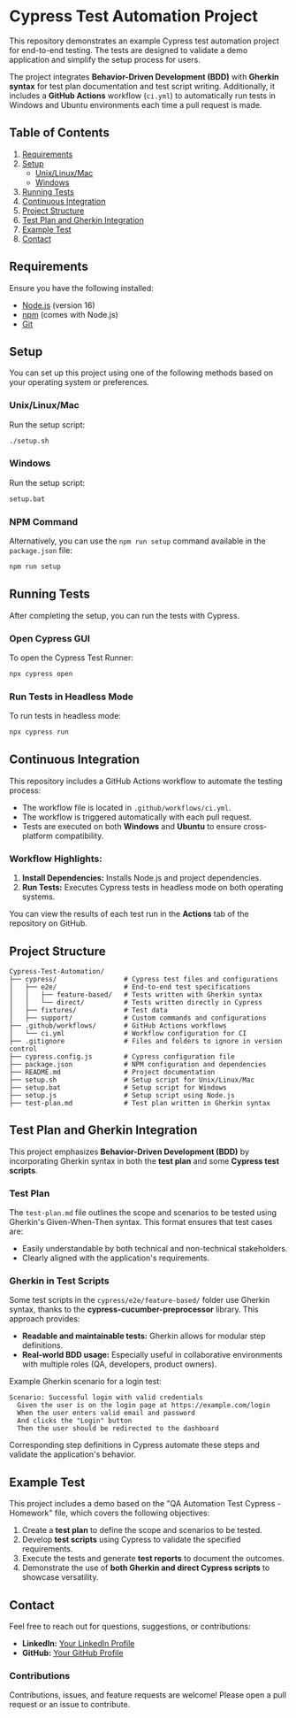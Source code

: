 # Cypress Test Automation Project

This repository demonstrates an example Cypress test automation project for end-to-end testing. The tests are designed to validate a demo application and simplify the setup process for users. 

The project integrates **Behavior-Driven Development (BDD)** with **Gherkin syntax** for test plan documentation and test script writing. Additionally, it includes a **GitHub Actions** workflow (`ci.yml`) to automatically run tests in Windows and Ubuntu environments each time a pull request is made.

## Table of Contents

1. [Requirements](#requirements)
2. [Setup](#setup)
    - [Unix/Linux/Mac](#unixlinuxmac)
    - [Windows](#windows)
3. [Running Tests](#running-tests)
4. [Continuous Integration](#continuous-integration)
5. [Project Structure](#project-structure)
6. [Test Plan and Gherkin Integration](#test-plan-and-gherkin-integration)
7. [Example Test](#example-test)
8. [Contact](#contact)

## Requirements

Ensure you have the following installed:

- [Node.js](https://nodejs.org/) (version 16)
- [npm](https://www.npmjs.com/) (comes with Node.js)
- [Git](https://git-scm.com/)

## Setup

You can set up this project using one of the following methods based on your operating system or preferences.

### Unix/Linux/Mac

Run the setup script:
```bash
./setup.sh
```

### Windows

Run the setup script:
```bash
setup.bat
```

### NPM Command

Alternatively, you can use the `npm run setup` command available in the `package.json` file:
```bash
npm run setup
```

## Running Tests

After completing the setup, you can run the tests with Cypress.

### Open Cypress GUI

To open the Cypress Test Runner:
```bash
npx cypress open
```

### Run Tests in Headless Mode

To run tests in headless mode:
```bash
npx cypress run
```

## Continuous Integration

This repository includes a GitHub Actions workflow to automate the testing process:

- The workflow file is located in `.github/workflows/ci.yml`.
- The workflow is triggered automatically with each pull request.
- Tests are executed on both **Windows** and **Ubuntu** to ensure cross-platform compatibility.

### Workflow Highlights:
1. **Install Dependencies:** Installs Node.js and project dependencies.
2. **Run Tests:** Executes Cypress tests in headless mode on both operating systems.

You can view the results of each test run in the **Actions** tab of the repository on GitHub.

## Project Structure

```plaintext
Cypress-Test-Automation/
├── cypress/                 # Cypress test files and configurations
│   ├── e2e/                 # End-to-end test specifications
│   │   ├── feature-based/   # Tests written with Gherkin syntax
│   │   └── direct/          # Tests written directly in Cypress
│   ├── fixtures/            # Test data
│   ├── support/             # Custom commands and configurations
├── .github/workflows/       # GitHub Actions workflows
│   └── ci.yml               # Workflow configuration for CI
├── .gitignore               # Files and folders to ignore in version control
├── cypress.config.js        # Cypress configuration file
├── package.json             # NPM configuration and dependencies
├── README.md                # Project documentation
├── setup.sh                 # Setup script for Unix/Linux/Mac
├── setup.bat                # Setup script for Windows
├── setup.js                 # Setup script using Node.js
├── test-plan.md             # Test plan written in Gherkin syntax
```

## Test Plan and Gherkin Integration

This project emphasizes **Behavior-Driven Development (BDD)** by incorporating Gherkin syntax in both the **test plan** and some **Cypress test scripts**.

### Test Plan

The `test-plan.md` file outlines the scope and scenarios to be tested using Gherkin's Given-When-Then syntax. This format ensures that test cases are:

- Easily understandable by both technical and non-technical stakeholders.
- Clearly aligned with the application's requirements.

### Gherkin in Test Scripts

Some test scripts in the `cypress/e2e/feature-based/` folder use Gherkin syntax, thanks to the **cypress-cucumber-preprocessor** library. This approach provides:

- **Readable and maintainable tests:** Gherkin allows for modular step definitions.
- **Real-world BDD usage:** Especially useful in collaborative environments with multiple roles (QA, developers, product owners).

Example Gherkin scenario for a login test:
```gherkin
Scenario: Successful login with valid credentials
  Given the user is on the login page at https://example.com/login
  When the user enters valid email and password
  And clicks the "Login" button
  Then the user should be redirected to the dashboard
```

Corresponding step definitions in Cypress automate these steps and validate the application's behavior.

## Example Test

This project includes a demo based on the "QA Automation Test Cypress - Homework" file, which covers the following objectives:

1. Create a **test plan** to define the scope and scenarios to be tested.
2. Develop **test scripts** using Cypress to validate the specified requirements.
3. Execute the tests and generate **test reports** to document the outcomes.
4. Demonstrate the use of **both Gherkin and direct Cypress scripts** to showcase versatility.

## Contact

Feel free to reach out for questions, suggestions, or contributions:

- **LinkedIn:** [Your LinkedIn Profile](https://linkedin.com/in/your-profile)
- **GitHub:** [Your GitHub Profile](https://github.com/your-username)

### Contributions

Contributions, issues, and feature requests are welcome! Please open a pull request or an issue to contribute.
